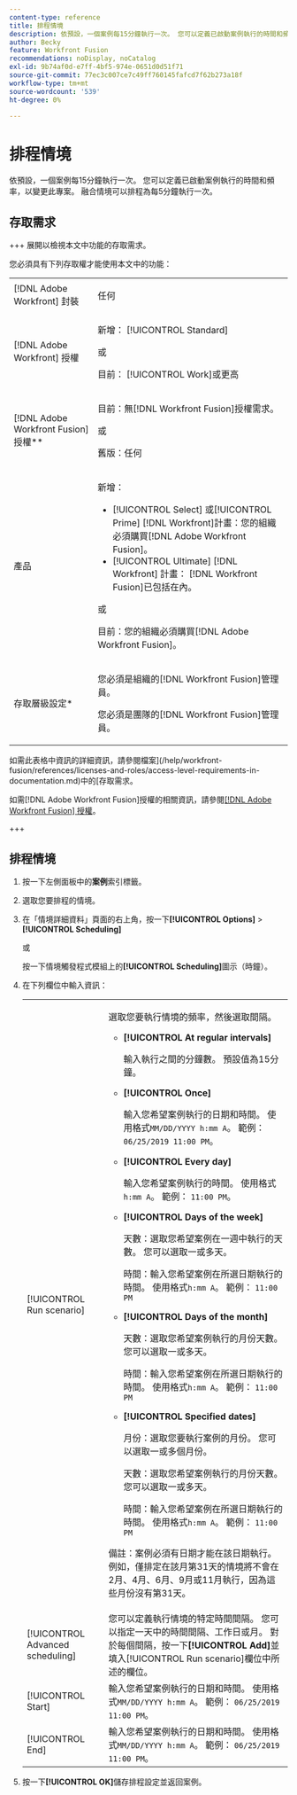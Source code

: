 ```yaml
---
content-type: reference
title: 排程情境
description: 依預設，一個案例每15分鐘執行一次。 您可以定義已啟動案例執行的時間和頻率，以變更此專案。 融合情境可以排程為每5分鐘執行一次。
author: Becky
feature: Workfront Fusion
recommendations: noDisplay, noCatalog
exl-id: 9b74af0d-e7ff-4bf5-974e-0651d0d51f71
source-git-commit: 77ec3c007ce7c49ff760145fafcd7f62b273a18f
workflow-type: tm+mt
source-wordcount: '539'
ht-degree: 0%

---
```


# 排程情境

依預設，一個案例每15分鐘執行一次。 您可以定義已啟動案例執行的時間和頻率，以變更此專案。 融合情境可以排程為每5分鐘執行一次。

## 存取需求

+++ 展開以檢視本文中功能的存取需求。

您必須具有下列存取權才能使用本文中的功能：

<table style="table-layout:auto">
 <col> 
 <col> 
 <tbody> 
  <tr> 
   <td role="rowheader">[!DNL Adobe Workfront] 封裝</td> 
   <td> <p>任何</p> </td> 
  </tr> 
  <tr data-mc-conditions=""> 
   <td role="rowheader">[!DNL Adobe Workfront] 授權</td> 
   <td> <p>新增： [!UICONTROL Standard]</p><p>或</p><p>目前： [!UICONTROL Work]或更高</p> </td> 
  </tr> 
  <tr> 
   <td role="rowheader">[!DNL Adobe Workfront Fusion] 授權**</td> 
   <td>
   <p>目前：無[!DNL Workfront Fusion]授權需求。</p>
   <p>或</p>
   <p>舊版：任何 </p>
   </td> 
  </tr> 
  <tr> 
   <td role="rowheader">產品</td> 
   <td>
   <p>新增：</p> <ul><li>[!UICONTROL Select] 或[!UICONTROL Prime] [!DNL Workfront]計畫：您的組織必須購買[!DNL Adobe Workfront Fusion]。</li><li>[!UICONTROL Ultimate] [!DNL Workfront] 計畫： [!DNL Workfront Fusion]已包括在內。</li></ul>
   <p>或</p>
   <p>目前：您的組織必須購買[!DNL Adobe Workfront Fusion]。</p>
   </td> 
  </tr>
  <tr data-mc-conditions=""> 
   <td role="rowheader">存取層級設定*</td> 
   <td> 
     <p>您必須是組織的[!DNL Workfront Fusion]管理員。</p>
     <p>您必須是團隊的[!DNL Workfront Fusion]管理員。</p>
   </td> 
  </tr> 
   </td> 
  </tr> 
 </tbody> 
</table>

如需此表格中資訊的詳細資訊，請參閱檔案](/help/workfront-fusion/references/licenses-and-roles/access-level-requirements-in-documentation.md)中的[存取需求。

如需[!DNL Adobe Workfront Fusion]授權的相關資訊，請參閱[[!DNL Adobe Workfront Fusion] 授權](/help/workfront-fusion/set-up-and-manage-workfront-fusion/licensing-operations-overview/license-automation-vs-integration.md)。

+++

## 排程情境

1. 按一下左側面板中的&#x200B;**案例**&#x200B;索引標籤。
1. 選取您要排程的情境。
1. 在「情境詳細資料」頁面的右上角，按一下&#x200B;**[!UICONTROL Options]** > **[!UICONTROL Scheduling]**

   或

   按一下情境觸發程式模組上的&#x200B;**[!UICONTROL Scheduling]**&#x200B;圖示（時鐘）。

1. 在下列欄位中輸入資訊：

   <table style="table-layout:auto">   
    <col> 
    <col> 
    <tbody> 
     <tr> 
      <td role="rowheader">[!UICONTROL Run scenario]</td> 
      <td> <p>選取您要執行情境的頻率，然後選取間隔。</p> 
       <ul> 
        <li> <p><strong>[!UICONTROL At regular intervals]</strong> </p> <p>輸入執行之間的分鐘數。 預設值為15分鐘。</p> </li> 
        <li> <p><strong>[!UICONTROL Once]</strong> </p> <p>輸入您希望案例執行的日期和時間。 使用格式<code>MM/DD/YYYY h:mm A</code>。 範例： <code>06/25/2019 11:00 PM</code>。</p> </li> 
        <li> <p><strong>[!UICONTROL Every day]</strong> </p> <p>輸入您希望案例執行的時間。 使用格式<code>h:mm A</code>。 範例： <code>11:00 PM</code>。</p> </li> 
        <li> <p><strong>[!UICONTROL Days of the week]</strong> </p> <p>天數：選取您希望案例在一週中執行的天數。 您可以選取一或多天。</p> <p>時間：輸入您希望案例在所選日期執行的時間。 使用格式<code>h:mm A</code>。 範例： <code>11:00 PM</code></p> </li> 
        <li> <p><strong>[!UICONTROL Days of the month]</strong> </p> <p>天數：選取您希望案例執行的月份天數。 您可以選取一或多天。</p> <p>時間：輸入您希望案例在所選日期執行的時間。 使用格式<code>h:mm A</code>。 範例： <code>11:00 PM</code></p> </li> 
        <li> <p><strong>[!UICONTROL Specified dates]</strong> </p> <p>月份：選取您要執行案例的月份。 您可以選取一或多個月份。</p> <p>天數：選取您希望案例執行的月份天數。 您可以選取一或多天。</p> <p>時間：輸入您希望案例在所選日期執行的時間。 使用格式<code>h:mm A</code>。 範例： <code>11:00 PM</code></p> </li> 
       </ul> <p>備註：案例必須有日期才能在該日期執行。 例如，僅排定在該月第31天的情境將不會在2月、4月、6月、9月或11月執行，因為這些月份沒有第31天。</p> </td> 
     </tr> 
     <tr> 
      <td role="rowheader">[!UICONTROL Advanced scheduling]</td> 
      <td>您可以定義執行情境的特定時間間隔。 您可以指定一天中的時間間隔、工作日或月。 對於每個間隔，按一下<strong>[!UICONTROL Add]</strong>並填入[!UICONTROL Run scenario]欄位中所述的欄位。</td> 
     </tr> 
     <tr> 
      <td role="rowheader">[!UICONTROL Start]</td> 
      <td>輸入您希望案例執行的日期和時間。 使用格式<code>MM/DD/YYYY h:mm A</code>。 範例： <code>06/25/2019 11:00 PM</code>。</td> 
     </tr> 
     <tr> 
      <td role="rowheader">[!UICONTROL End]</td> 
      <td>輸入您希望案例執行的日期和時間。 使用格式<code>MM/DD/YYYY h:mm A</code>。 範例： <code>06/25/2019 11:00 PM</code>。</td> 
     </tr> 
    </tbody> 
   </table>

1. 按一下&#x200B;**[!UICONTROL OK]**&#x200B;儲存排程設定並返回案例。
